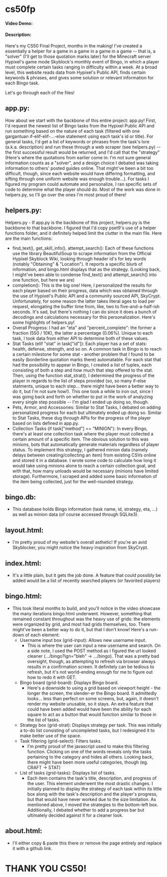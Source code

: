 # cs50fp
#### Video Demo:  <URL HERE>
#### Description:

Here's my CS50 Final Project, months in the making! I've created a essentially a helper for a game in a game in a game in a game -- that is, a "solver" (I'll get to those quotation marks later) for the Minecraft server Hypixel's game mode Skyblock's monthly event of Bingo, in which a player must complete certain tasks ranging in difficulty within a week. At a broad level, this website reads data from Hypixel's Public API, finds certain keywords & phrases, and gives some solution or relevant information for each Bingo task.

Let's go through each of the files!

## app.py:
How about we start with the backbone of this entire project: app.py! First, I'd request the newest list of Bingo tasks from the Hypixel Public API and run something based on the nature of each task (filtered with one gargantuan if-elif-elif-...-else statement using each task's id or title). For general tasks, I'd get a list of keywords or phrases from the task's lore (a.k.a. description) and run these through a web scraper (see helpers.py) -- the first successful result would be returned, and I'd call that the "strategy" (Here's where the quotations from earlier come in: I'm not sure general information counts as a "solver", and a design choice I debated was taking information to others' posted guides online. That might've been a bit too difficult, though, since each website would have differing formatting, and sifting through one uniform website was enough trouble...). For tasks I figured my program could automate and personalize, I ran specific sets of code to determine what the player should do. Most of the work was done in helpers.py, so I'll go over the ones I'm most proud of there!

## helpers.py:
Helpers.py - If app.py is the backbone of this project, helpers.py is the backbone to that backbone. I figured that I'd copy pset9's use of a helper functions folder, and it definitely helped limit the clutter in the main file. Here are the main functions:
- find_text(), get_skill_info(), attempt_search(): Each of these functions use the library BeautifulSoup to scrape information from the Official Hypixel Skyblock Wiki, looking through header id's for key words (notably "Obtaining" & "Location"). It reports a specific blurb of information, and bingo.html displays that as the strategy. (Looking back, I might've been able to condense find_text() and attempt_search() into one function, but here we are)
- completion(): This is the big one! Here, I personalized the results for each player based on their progress, data which was obtained through the use of Hypixel's Public API and a community sourced API, SkyCrypt. Unfortunately, for some reason the latter takes literal ages to load per request, elongating the buffer time from, like, two to five-and-a-half-ish seconds. It's sad, but there's nothing I can do since it does a bunch of decodings and calculations necessary for this personalization. Here's some highlights of helpers.py!
- Overall Progress: I had an "eta" and "percent_complete": the former a fraction (550 / 10K), the latter a percentage (0.06%). Unique to each task, I took data from either API to determine both of these values.
- Stat Tasks (elif "stat" in task["id"]): Each player has a set of stats: health, defense, strength, and so on. A common task in Bingo is to reach a certain milestone for some stat - another problem that I found to be easily (borderline quotation marks there) automatable. For each stat that had the possibility to appear in Bingo, I created a list of tuples, each consisting of both a step and how much that step offered to the stat. Then, using the function stat_strat(), I determined the progress of the player in regards to the list of steps provided (so, so many if-else statments, unique to each step... there might have been a better way to do it, but I'm not sure how!). This one took a while to iron out, since I was going back and forth on whether to put in the work of analyzing every single step possible -- I'm glad I ended up doing so, though.
- Pets, Armor, and Accessories: Similar to Stat Tasks, I debated on adding personalized progress for each but ultimately ended up doing so. Similar to Stat Tasks, these dug through APIs for the progress of the player based on lists defined in app.py. 
- Collection Tasks (if task["method"] == "MINION"): In every Bingo, there's at least one collection task where the player must collected a certain amount of a specific item. The obvious solution to this was minions, bots that automatically generate materials regardless of player status. To implement this strategy, I gathered minion data (namely delays between creating/collecting an item) from existing CSVs online and stored it in a database. I wrote some code to calculate how long it would take using minions alone to reach a certain collection goal, and with that, how many unloads would be necessary (minions have limited storage). Furthermore, I scraped and added some basic information of the item being collected, just for the well-rounded strategy.

## bingo.db:
- This database holds Bingo information (task name, id, strategy, eta, ...) as well as minion data (of course accessed through SQLite3).

## layout.html:
- I'm pretty proud of my website's overall asthetic! If you're an avid Skyblocker, you might notice the heavy inspiration from SkyCrypt.

## index.html:
- It's a little plain, but it gets the job done. A feature that could possibly be added would be a list of recently searched players (or favorited players)

## bingo.html:
- This took literal months to build, and you'll notice in the video showcase the many iterations bingo.html underwent. However, something that remained constant throughout was the heavy use of grids: the elements were organized by grid, and most had grids themselves, too. There might've been a better way to do it, but that I don't know! Here's a run-down of each element:
  - Username input box (grid-input): Allows new username input.
    - This is where the user can input a new username and search. On a side note, I used the POST method as I figured the url looked cleaner (.../bingo?ign="bleh" -> .../bingo). That was a pretty bad oversight, though, as attempting to refresh via browser always results in a confirmation screen. It definitely can be tedious to refresh, but it's not world-ending enough for me to figure out how to redo it with GET.
  - Bingo board (grid-board): Displays Bingo board. 
    - Here's a downside to using a grid based on viewport height - the longer the screen, the slender-er the Bingo board. It admittedly looks... less than perfect on some screens, but, again, it doesn't render my website unusable, so it stays. An extra feature that could have been added would have been the ability for each square to act as a button that would function similar to those in the list of tasks.
  - Strategy box (grid-strat): Displays strategy per task. 
This was initially a to-do list consisting of uncompleted tasks, but I redesigned it to make better use of the space.
  - Task filtering (grid-select): Filters tasks. 
    - I'm pretty proud of the javascript used to make this filtering function. Clicking on one of the words reveals only the tasks pertaining to the category and hides all others. Looking back, there might have been more useful categories, though (eg. CRAFT -> STAT)
  - List of tasks (grid-tasks): Displays list of tasks. 
    - Each item contains the task's title, description, and progress of the user.
This element underwent the most drastic changes. I initially planned to display the strategy of each task within its little box along with the task's description and the player's progress, but that would have never worked due to the size limitation. As mentioned above, I moved the strategies to the bottom-left box. Additionally, I debated whether to add a progress bar but ultimately decided against it for a cleaner look.

## about.html:
- I'll either copy & paste this there or remove the page entirely and replace it with a github link.

# THANK YOU CS50!
